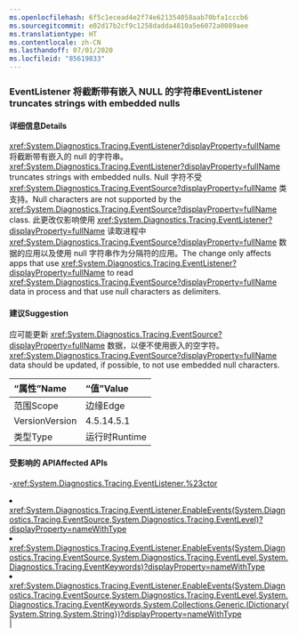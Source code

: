 ```yaml
---
ms.openlocfilehash: 6f5c1ecead4e2f74e621354058aab70bfa1cccb6
ms.sourcegitcommit: e02d17b2cf9c1258dadda4810a5e6072a0089aee
ms.translationtype: HT
ms.contentlocale: zh-CN
ms.lasthandoff: 07/01/2020
ms.locfileid: "85619833"
---
```

### <a name="eventlistener-truncates-strings-with-embedded-nulls"></a><span data-ttu-id="614a3-101">EventListener 将截断带有嵌入 NULL 的字符串</span><span class="sxs-lookup"><span data-stu-id="614a3-101">EventListener truncates strings with embedded nulls</span></span>

#### <a name="details"></a><span data-ttu-id="614a3-102">详细信息</span><span class="sxs-lookup"><span data-stu-id="614a3-102">Details</span></span>

<span data-ttu-id="614a3-103"><xref:System.Diagnostics.Tracing.EventListener?displayProperty=fullName> 将截断带有嵌入的 null 的字符串。</span><span class="sxs-lookup"><span data-stu-id="614a3-103"><xref:System.Diagnostics.Tracing.EventListener?displayProperty=fullName> truncates strings with embedded nulls.</span></span> <span data-ttu-id="614a3-104">Null 字符不受 <xref:System.Diagnostics.Tracing.EventSource?displayProperty=fullName> 类支持。</span><span class="sxs-lookup"><span data-stu-id="614a3-104">Null characters are not supported by the <xref:System.Diagnostics.Tracing.EventSource?displayProperty=fullName> class.</span></span> <span data-ttu-id="614a3-105">此更改仅影响使用 <xref:System.Diagnostics.Tracing.EventListener?displayProperty=fullName> 读取进程中 <xref:System.Diagnostics.Tracing.EventSource?displayProperty=fullName> 数据的应用以及使用 null 字符串作为分隔符的应用。</span><span class="sxs-lookup"><span data-stu-id="614a3-105">The change only affects apps that use <xref:System.Diagnostics.Tracing.EventListener?displayProperty=fullName> to read <xref:System.Diagnostics.Tracing.EventSource?displayProperty=fullName> data in process and that use null characters as delimiters.</span></span>

#### <a name="suggestion"></a><span data-ttu-id="614a3-106">建议</span><span class="sxs-lookup"><span data-stu-id="614a3-106">Suggestion</span></span>

<span data-ttu-id="614a3-107">应可能更新 <xref:System.Diagnostics.Tracing.EventSource?displayProperty=fullName> 数据，以便不使用嵌入的空字符。</span><span class="sxs-lookup"><span data-stu-id="614a3-107"><xref:System.Diagnostics.Tracing.EventSource?displayProperty=fullName> data should be updated, if possible, to not use embedded null characters.</span></span>

| <span data-ttu-id="614a3-108">“属性”</span><span class="sxs-lookup"><span data-stu-id="614a3-108">Name</span></span>    | <span data-ttu-id="614a3-109">“值”</span><span class="sxs-lookup"><span data-stu-id="614a3-109">Value</span></span>       |
|:--------|:------------|
| <span data-ttu-id="614a3-110">范围</span><span class="sxs-lookup"><span data-stu-id="614a3-110">Scope</span></span>   |<span data-ttu-id="614a3-111">边缘</span><span class="sxs-lookup"><span data-stu-id="614a3-111">Edge</span></span>|
|<span data-ttu-id="614a3-112">Version</span><span class="sxs-lookup"><span data-stu-id="614a3-112">Version</span></span>|<span data-ttu-id="614a3-113">4.5.1</span><span class="sxs-lookup"><span data-stu-id="614a3-113">4.5.1</span></span>|
|<span data-ttu-id="614a3-114">类型</span><span class="sxs-lookup"><span data-stu-id="614a3-114">Type</span></span>|<span data-ttu-id="614a3-115">运行时</span><span class="sxs-lookup"><span data-stu-id="614a3-115">Runtime</span></span>

#### <a name="affected-apis"></a><span data-ttu-id="614a3-116">受影响的 API</span><span class="sxs-lookup"><span data-stu-id="614a3-116">Affected APIs</span></span>

-<xref:System.Diagnostics.Tracing.EventListener.%23ctor></li><li><xref:System.Diagnostics.Tracing.EventListener.EnableEvents(System.Diagnostics.Tracing.EventSource,System.Diagnostics.Tracing.EventLevel)?displayProperty=nameWithType></li><li><xref:System.Diagnostics.Tracing.EventListener.EnableEvents(System.Diagnostics.Tracing.EventSource,System.Diagnostics.Tracing.EventLevel,System.Diagnostics.Tracing.EventKeywords)?displayProperty=nameWithType></li><li><xref:System.Diagnostics.Tracing.EventListener.EnableEvents(System.Diagnostics.Tracing.EventSource,System.Diagnostics.Tracing.EventLevel,System.Diagnostics.Tracing.EventKeywords,System.Collections.Generic.IDictionary{System.String,System.String})?displayProperty=nameWithType></li></ul>|
